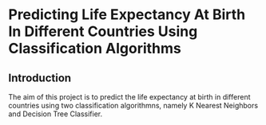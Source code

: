 # Predicting Life Expectancy At Birth In Different Countries Using Classification Algorithms

## Introduction
The aim of this project is to predict the life expectancy at birth in different countries using two classification algorithmns, namely K Nearest Neighbors and Decision Tree Classifier.
